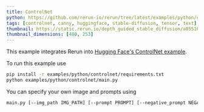 ```yaml
---
title: ControlNet
python: https://github.com/rerun-io/rerun/tree/latest/examples/python/controlnet/main.py
tags: [controlnet, canny, huggingface, stable-diffusion, tensor, text]
thumbnail: https://static.rerun.io/depth_guided_stable_diffusion/a85516aba09f72649517891d767e15383ce7f4ea/480w.png
thumbnail_dimensions: [480, 253]
---
```


This example integrates Rerun into [Hugging Face's ControlNet example](https://huggingface.co/docs/diffusers/using-diffusers/controlnet#controlnet).

To run this example use
```bash
pip install -r examples/python/controlnet/requirements.txt
python examples/python/controlnet/main.py
```

You can specify your own image and prompts using
```bash
main.py [--img_path IMG_PATH] [--prompt PROMPT] [--negative_prompt NEGATIVE_PROMPT]
```
